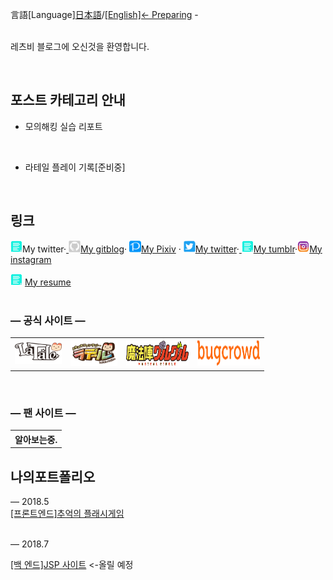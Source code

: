 言語[Language][日本語](index)/<a href="">[English]<- Preparing</a> -


<br>레츠비 블로그에 오신것을 환영합니다.

<br>



포스트 카테고리 안내
---------------

* 모의해킹 실습 리포트
<br>

* 라테일 플레이 기록[준비중]
<br>

<!--* dev.vcs = 버전 관리 시스템(Version Control System) 관련 내용들입니다.-->

<!--* etc = 그 외-->

링크
------------
<img src="images/resume.png" border="0" width="19" height="19">My twitter</a>&middot;<a alt="My Naverblog" href="https://blog.naver.com/bnm0170">
<a alt="My gitblog" href="cgiko.html">
<img src="images/io.png" border="0" width="19" height="19">My gitblog</a>&middot; 
<a alt="My Pixiv" href="https://www.pixiv.net/users/1112945">
<img src="images/pixiv.png" border="0" width="19" height="19">My Pixiv</a> &middot; <a alt="My twitter" href="https://twitter.com/Luna_0x02">
<img src="images/twitter.png" border="0" width="19" height="19">My twitter</a>&middot;<a alt="My tumblr" href="http://luna0x01.tumblr.com">
<img src="images/resume.png" border="0" width="19" height="19">My tumblr</a>&middot;<a alt="My tumblr" href="https://www.instagram.com/luna_0x01/"><img src="images/instagr.png" border="0" width="19" height="19">My instagram</a>

![텍스트](images/resume.png) [My resume](resume.md)
<br><br>
<h3> ―  공식 사이트  ―</h3>
<div>
	<table frame=void>
	<th><a href="https://www.latale.com/Main/">
<img src="images/latale2.png" border="0" width="75" height="35"></a> </th> 
  <th><a href="https://la.happytuk.co.jp/la/index">
<img src="images/latale.png" border="0" width="75" height="42"></a></th> 
  <th><a href="http://guruguru-anime.jp/">
<img src="images/gugu.png" border="0" width="100" height="40"></a></th>
  <th><a href="https://www.bugcrowd.com/">
<img src="images/bugcrowd.png" border="0" width="100" height="40"></a></th>
	</table>
</div>

<br>  

<h3> ―  팬 사이트  ―</h3>
<div>
<table frame=void>
<th> 알아보는중.</th>
</table>
</div>


나의포트폴리오
------------

―  2018.5 <br>
  <a href="https://kurailuna.github.io/PP/index.html">[프론트엔드]추억의 플래시게임</a>	
<br>

 ― 2018.7

<a href="">[백 엔드]JSP 사이트</a> <-올릴 예정

